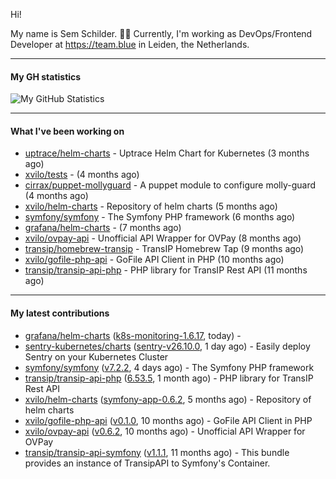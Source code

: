 Hi!

My name is Sem Schilder. 👋🏻 Currently, I'm working as DevOps/Frontend Developer at https://team.blue in Leiden, the Netherlands.

---

#### My GH statistics

![My GitHub Statistics](https://github-readme-stats.vercel.app/api?username=xvilo&show_icons=true&count_private=true&hide_title=true)

---

#### What I've been working on

- [uptrace/helm-charts](https://github.com/uptrace/helm-charts) - Uptrace Helm Chart for Kubernetes (3 months ago)
- [xvilo/tests](https://github.com/xvilo/tests) -  (4 months ago)
- [cirrax/puppet-mollyguard](https://github.com/cirrax/puppet-mollyguard) - A puppet module to configure molly-guard (4 months ago)
- [xvilo/helm-charts](https://github.com/xvilo/helm-charts) - Repository of helm charts (5 months ago)
- [symfony/symfony](https://github.com/symfony/symfony) - The Symfony PHP framework (6 months ago)
- [grafana/helm-charts](https://github.com/grafana/helm-charts) -  (7 months ago)
- [xvilo/ovpay-api](https://github.com/xvilo/ovpay-api) - Unofficial API Wrapper for OVPay (8 months ago)
- [transip/homebrew-transip](https://github.com/transip/homebrew-transip) - TransIP Homebrew Tap (9 months ago)
- [xvilo/gofile-php-api](https://github.com/xvilo/gofile-php-api) - GoFile API Client in PHP (10 months ago)
- [transip/transip-api-php](https://github.com/transip/transip-api-php) - PHP library for TransIP Rest API (11 months ago)

---

#### My latest contributions

- [grafana/helm-charts](https://github.com/grafana/helm-charts) ([k8s-monitoring-1.6.17](https://github.com/grafana/helm-charts/releases/tag/k8s-monitoring-1.6.17), today) - 
- [sentry-kubernetes/charts](https://github.com/sentry-kubernetes/charts) ([sentry-v26.10.0](https://github.com/sentry-kubernetes/charts/releases/tag/sentry-v26.10.0), 1 day ago) - Easily deploy Sentry on your Kubernetes Cluster
- [symfony/symfony](https://github.com/symfony/symfony) ([v7.2.2](https://github.com/symfony/symfony/releases/tag/v7.2.2), 4 days ago) - The Symfony PHP framework
- [transip/transip-api-php](https://github.com/transip/transip-api-php) ([6.53.5](https://github.com/transip/transip-api-php/releases/tag/6.53.5), 1 month ago) - PHP library for TransIP Rest API
- [xvilo/helm-charts](https://github.com/xvilo/helm-charts) ([symfony-app-0.6.2](https://github.com/xvilo/helm-charts/releases/tag/symfony-app-0.6.2), 5 months ago) - Repository of helm charts
- [xvilo/gofile-php-api](https://github.com/xvilo/gofile-php-api) ([v0.1.0](https://github.com/xvilo/gofile-php-api/releases/tag/v0.1.0), 10 months ago) - GoFile API Client in PHP
- [xvilo/ovpay-api](https://github.com/xvilo/ovpay-api) ([v0.6.2](https://github.com/xvilo/ovpay-api/releases/tag/v0.6.2), 10 months ago) - Unofficial API Wrapper for OVPay
- [transip/transip-api-symfony](https://github.com/transip/transip-api-symfony) ([v1.1.1](https://github.com/transip/transip-api-symfony/releases/tag/v1.1.1), 11 months ago) - This bundle provides an instance of TransipAPI to Symfony&#39;s Container.
